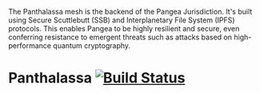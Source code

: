 The Panthalassa mesh is the backend of the Pangea Jurisdiction. It's built using Secure Scuttlebutt (SSB) and Interplanetary File System (IPFS) protocols. This enables Pangea to be highly resilient and secure, even conferring resistance to emergent threats such as attacks based on high-performance quantum cryptography.




# Panthalassa [![Build Status](https://travis-ci.org/Bit-Nation/BITNATION-Panthalassa.svg?branch=master)](https://travis-ci.org/Bit-Nation/BITNATION-Panthalassa)
